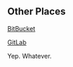 

## Other Places

[BitBucket](https://bitbucket.org/Infinidad/)

[GitLab](https://gitlab.com/parAndrei)

Yep. Whatever. 

